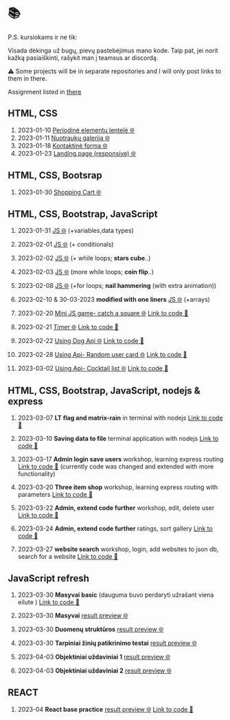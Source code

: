 # 📚

P.S. kursiokams ir ne tik:

Visada dėkinga už bugų, pievų pastebėjimus mano kode.
Taip pat, jei norit kažką pasiaiškinti, rašykit man į teamsus ar discordą.

⚠️ Some projects will be in separate repositories and I will only post links to them in there.

Assignment listed in [there](https://github.com/codevivi/BIT_JS-2023-01-09_friday-assignments)

## **HTML, CSS**

1. 2023-01-10 [Periodinė elementų lentelė 🌐](https://htmlpreview.github.io/?https://github.com/codevivi/BIT_JS-2023-01-09_homeworks/blob/master/2023-01-10_html-periodine-elementu-lentele/index.html)
2. 2023-01-11 [Nuotraukų galerija 🌐](https://htmlpreview.github.io/?https://github.com/codevivi/BIT_JS-2023-01-09_homeworks/blob/master/2023-01-11_nuotrauku-galerija/index.html)
3. 2023-01-18 [Kontaktinė forma 🌐](https://htmlpreview.github.io/?https://github.com/codevivi/BIT_JS-2023-01-09_homeworks/blob/master/2023-01-18_kontaktine-forma/index.html)
4. 2023-01-23 [Landing page (responsive) 🌐](https://htmlpreview.github.io/?https://github.com/codevivi/BIT_JS-2023-01-09_homeworks/blob/master/2023-01-23_landing-page/index.html)

## HTML, CSS, **Bootsrap**

1. 2023-01-30 [Shopping Cart 🌐](https://htmlpreview.github.io/?https://github.com/codevivi/BIT_JS-2023-01-09_homeworks/blob/master/2023-01-30_shopping-cart/index.html)

## HTML, CSS, Bootstrap, **JavaScript**

1. 2023-01-31 [JS 🌐](https://htmlpreview.github.io/?https://github.com/codevivi/BIT_JS-2023-01-09_homeworks/blob/master/2023-01-31_JS/index.html)
   (+variables,data types)

2. 2023-02-01 [JS 🌐](https://htmlpreview.github.io/?https://github.com/codevivi/BIT_JS-2023-01-09_homeworks/blob/master/2023-02-01_JS/index.html)
   (+ conditionals)

3. 2023-02-02 [JS 🌐](https://htmlpreview.github.io/?https://github.com/codevivi/BIT_JS-2023-01-09_homeworks/blob/master/2023-02-02_JS/index.html)
   (+ while loops; **stars cube**..)

4. 2023-02-03 [JS 🌐](https://htmlpreview.github.io/?https://github.com/codevivi/BIT_JS-2023-01-09_homeworks/blob/master/2023-02-03_JS/index.html)
   (more while loops; **coin flip**..)

5. 2023-02-08 [JS 🌐](https://htmlpreview.github.io/?https://github.com/codevivi/BIT_JS-2023-01-09_homeworks/blob/master/2023-02-08_JS/index.html)
   (+for loops; **nail hammering** (with extra animation))

6. 2023-02-10 & 30-03-2023 **modified with one liners** [JS 🌐](https://htmlpreview.github.io/?https://github.com/codevivi/BIT_JS-2023-01-09_homeworks/blob/master/2023-02-10_JS-arrays/index.html)
   (+arrays)

7. 2023-02-20 [Mini JS game- catch a square 🌐](https://codevivi.github.io/catch-square-game/) [Link to code 📂](https://github.com/codevivi/catch-square-game)

8. 2023-02-21 [Timer 🌐](https://codevivi.github.io/timer/) [Link to code 📂](https://github.com/codevivi/timer)

9. 2023-02-22 [Using Dog Api 🌐](https://codevivi.github.io/using-api/) [Link to code 📂](https://github.com/codevivi/using-api)

10. 2023-02-28 [Using Api- Random user card 🌐](https://codevivi.github.io/using-api-random-user-card/) [Link to code 📂](https://github.com/codevivi/using-api-random-user-card)

11. 2023-03-02 [Using Api- Cocktail list 🌐](https://codevivi.github.io/using-api-cocktails/) [Link to code 📂](https://github.com/codevivi/using-api-cocktails)

## HTML, CSS, Bootstrap, JavaScript, **nodejs & express**

1. 2023-03-07 **LT flag and matrix-rain** in terminal with nodejs [Link to code 📂](https://github.com/codevivi/terminal-flag-and-matrix-rain)

2. 2023-03-10 **Saving data to file** terminal application with nodejs [Link to code 📂](https://github.com/codevivi/saving-data-to-file)

3. 2023-03-17 **Admin login save users** workshop, learning express routing [Link to code 📂](https://github.com/codevivi/admin-login-add-users) (currently code was changed and extended with more functionality)

4. 2023-03-20 **Three item shop** workshop, learning express routing with parameters [Link to code 📂](https://github.com/codevivi/express-3-item-shop)

5. 2023-03-22 **Admin, extend code further** workshop, edit, delete user [Link to code 📂](https://github.com/codevivi/administratorius-extend-given-code)

6. 2023-03-24 **Admin, extend code further** ratings, sort gallery [Link to code 📂](https://github.com/codevivi/administratorius-extend-given-code)

7. 2023-03-27 **website search** workshop, login, add websites to json db, search for a website [Link to code 📂](https://github.com/codevivi/website-search)

## JavaScript refresh

1. 2023-03-30 **Masyvai basic** (dauguma buvo perdaryti užrašant viena eilute ) [Link to code 📂](https://github.com/codevivi/BIT_JS-2023-01-09_homeworks/tree/master/2023-02-10_JS-arrays)

2. 2023-03-30 **Masyvai** [result preview 🌐](https://htmlpreview.github.io/?https://github.com/codevivi/BIT_JS-2023-01-09_homeworks/blob/master/2023-03-30-js-arrays2/index.html)

3. 2023-03-30 **Duomenų struktūros** [result preview 🌐](https://htmlpreview.github.io/?https://github.com/codevivi/BIT_JS-2023-01-09_homeworks/blob/master/2023-03-30-js-duomenu-strukturos/index.html)

4. 2023-03-30 **Tarpiniai žinių patikrinimo testai** [result preview 🌐](https://htmlpreview.github.io/?https://github.com/codevivi/BIT_JS-2023-01-09_homeworks/blob/master/2023-03-30-js-tests/index.html)

5. 2023-04-03 **Objektiniai uždaviniai 1** [result preview 🌐](https://htmlpreview.github.io/?https://github.com/codevivi/BIT_JS-2023-01-09_homeworks/blob/master/2023-04-03-objektiniai-uzdaviniai-1/index.html)

6. 2023-04-03 **Objektiniai uždaviniai 2** [result preview 🌐](https://htmlpreview.github.io/?https://github.com/codevivi/BIT_JS-2023-01-09_homeworks/blob/master/2023-04-03-objektiniai-uzdaviniai-2/index.html)

## REACT

1. 2023-04 **React base practice** [result preview 🌐](https://codevivi.github.io/react-base-practice/) [Link to code 📂](https://github.com/codevivi/react-base-practice)
